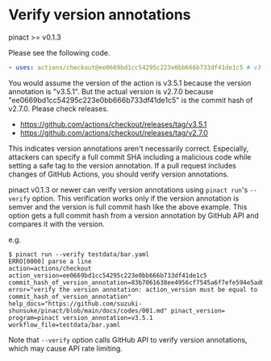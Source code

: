 # Verify version annotations

pinact >= v0.1.3

Please see the following code.

```yaml
- uses: actions/checkout@ee0669bd1cc54295c223e0bb666b733df41de1c5 # v3.5.1
```

You would assume the version of the action is v3.5.1 because the version annotation is "v3.5.1".
But the actual version is v2.7.0 because "ee0669bd1cc54295c223e0bb666b733df41de1c5" is the commit hash of v2.7.0.
Please check releases.

- https://github.com/actions/checkout/releases/tag/v3.5.1
- https://github.com/actions/checkout/releases/tag/v2.7.0

This indicates version annotations aren't necessarily correct.
Especially, attackers can specify a full commit SHA including a malicious code while setting a safe tag to the version annotation.
If a pull request includes changes of GitHub Actions, you should verify version annotations.

pinact v0.1.3 or newer can verify version annotations using `pinact run`'s `--verify` option.
This verification works only if the version annotation is semver and the version is full commit hash like the above example.
This option gets a full commit hash from a version annotation by GitHub API and compares it with the version.

e.g.

```console
$ pinact run --verify testdata/bar.yaml
ERRO[0000] parse a line                                  action=actions/checkout action_version=ee0669bd1cc54295c223e0bb666b733df41de1c5 commit_hash_of_version_annotation=83b7061638ee4956cf7545a6f7efe594e5ad0247 error="verify the version annotation: action_version must be equal to commit_hash_of_version_annotation" help_docs="https://github.com/suzuki-shunsuke/pinact/blob/main/docs/codes/001.md" pinact_version= program=pinact version_annotation=v3.5.1 workflow_file=testdata/bar.yaml
```

Note that `--verify` option calls GitHub API to verify version annotations, which may cause API rate limiting.
